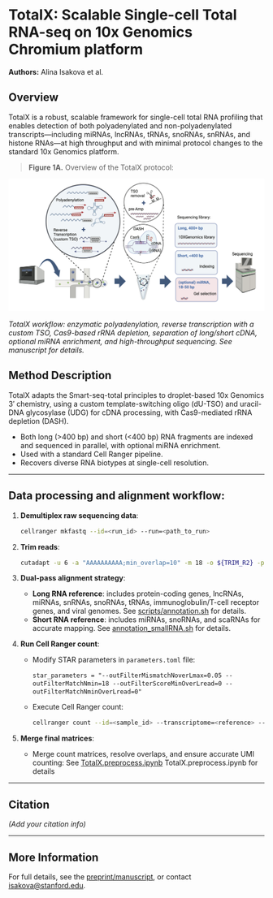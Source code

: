 # TotalX: Scalable Single-cell Total RNA-seq on 10x Genomics Chromium platform

**Authors:** Alina Isakova et al.

## Overview

TotalX is a robust, scalable framework for single-cell total RNA profiling that enables detection of both polyadenylated and non-polyadenylated transcripts—including miRNAs, lncRNAs, tRNAs, snoRNAs, snRNAs, and histone RNAs—at high throughput and with minimal protocol changes to the standard 10x Genomics platform.

> **Figure 1A.** Overview of the TotalX protocol:

![Figure 1: Overview of TotalX protocol](Git_fig1.png)

*TotalX workflow: enzymatic polyadenylation, reverse transcription with a custom TSO, Cas9-based rRNA depletion, separation of long/short cDNA, optional miRNA enrichment, and high-throughput sequencing. See manuscript for details.*

## Method Description

TotalX adapts the Smart-seq-total principles to droplet-based 10x Genomics 3′ chemistry, using a custom template-switching oligo (dU-TSO) and uracil-DNA glycosylase (UDG) for cDNA processing, with Cas9-mediated rRNA depletion (DASH).  
- Both long (>400 bp) and short (<400 bp) RNA fragments are indexed and sequenced in parallel, with optional miRNA enrichment.
- Used with a standard Cell Ranger pipeline.
- Recovers diverse RNA biotypes at single-cell resolution.

---



## Data processing and alignment workflow:

1. **Demultiplex raw sequencing data**:

   ```bash
   cellranger mkfastq --id=<run_id> --run=<path_to_run>
   ```

2. **Trim reads**:

   ```bash
   cutadapt -u 6 -a "AAAAAAAAAA;min_overlap=10" -m 18 -o ${TRIM_R2} -p ${TRIM_R1} "${R2_lane_file}" "${R1_lane_file}"
   ```

3. **Dual-pass alignment strategy**:

   * **Long RNA reference**: includes protein-coding genes, lncRNAs, miRNAs, snRNAs, snoRNAs, tRNAs, immunoglobulin/T-cell receptor genes, and viral genomes. See [scripts/annotation.sh](annotation.sh) for details.
   * **Short RNA reference**: includes miRNAs, snoRNAs, and scaRNAs for accurate mapping. See [annotation\_smallRNA.sh](scripts/annotation_smallRNA.sh) for details.
     
4. **Run Cell Ranger count**:

   * Modify STAR parameters in `parameters.toml` file:

     ```
     star_parameters = "--outFilterMismatchNoverLmax=0.05 --outFilterMatchNmin=18 --outFilterScoreMinOverLread=0 --outFilterMatchNminOverLread=0"
     ```
   * Execute Cell Ranger count:

     ```bash
     cellranger count --id=<sample_id> --transcriptome=<reference> --fastqs=<fastq_dir> --sample=<sample_name> --include-introns=true
     ```

5. **Merge final matrices**:

   * Merge count matrices, resolve overlaps, and ensure accurate UMI counting: See [TotalX.preprocess.ipynb](TotalX.preprocess.ipynb) TotalX.preprocess.ipynb for details 


---

## Citation

*(Add your citation info)*

---

## More Information

For full details, see the [preprint/manuscript](link), or contact isakova@stanford.edu.


